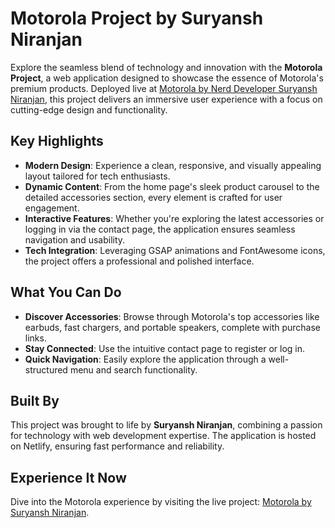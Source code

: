 # Motorola Project by Suryansh Niranjan

Explore the seamless blend of technology and innovation with the **Motorola Project**, a web application designed to showcase the essence of Motorola's premium products. Deployed live at [Motorola by Nerd Developer Suryansh Niranjan](https://motorola-by-nerd-developer-suryansh.netlify.app/), this project delivers an immersive user experience with a focus on cutting-edge design and functionality.

## Key Highlights
- **Modern Design**: Experience a clean, responsive, and visually appealing layout tailored for tech enthusiasts.
- **Dynamic Content**: From the home page's sleek product carousel to the detailed accessories section, every element is crafted for user engagement.
- **Interactive Features**: Whether you're exploring the latest accessories or logging in via the contact page, the application ensures seamless navigation and usability.
- **Tech Integration**: Leveraging GSAP animations and FontAwesome icons, the project offers a professional and polished interface.

## What You Can Do
- **Discover Accessories**: Browse through Motorola's top accessories like earbuds, fast chargers, and portable speakers, complete with purchase links.
- **Stay Connected**: Use the intuitive contact page to register or log in.
- **Quick Navigation**: Easily explore the application through a well-structured menu and search functionality.

## Built By
This project was brought to life by **Suryansh Niranjan**, combining a passion for technology with web development expertise. The application is hosted on Netlify, ensuring fast performance and reliability.

## Experience It Now
Dive into the Motorola experience by visiting the live project: [Motorola by Suryansh Niranjan](https://motorola-by-nerd-developer-suryansh.netlify.app/).

